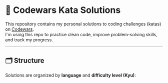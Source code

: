 # 🧠 Codewars Kata Solutions

This repository contains my personal solutions to coding challenges (katas) on [Codewars](https://www.codewars.com/).  
I'm using this repo to practice clean code, improve problem-solving skills, and track my progress.

---

## 🗂️ Structure

Solutions are organized by **language** and **difficulty level (Kyu)**:

